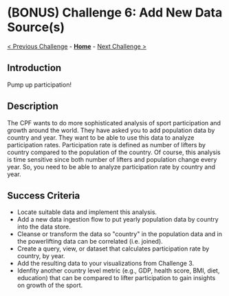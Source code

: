 # (BONUS) Challenge 6: Add New Data Source(s)

[< Previous Challenge](./05-data-masking.md) - **[Home](../README.md)** - [Next Challenge >](./07-ml.md)

## Introduction
Pump up participation! 

## Description
The CPF wants to do more sophisticated analysis of sport participation and growth around the world. They have asked you to add population data by country and year. They want to be able to use this data to analyze participation rates. Participation rate is defined as number of lifters by country compared to the population of the country. Of course, this analysis is time sensitive since both number of lifters and population change every year. So, you need to be able to analyze participation rate by country and year.


## Success Criteria
- Locate suitable data and implement this analysis.
- Add a new data ingestion flow to put yearly population data by country into the data store.
- Cleanse or transform the data so "country" in the population data and in the powerlifting data can be correlated (i.e. joined).
- Create a query, view, or dataset that calculates participation rate by country, by year.
- Add the resulting data to your visualizations from Challenge 3.
- Idenfity another country level metric (e.g., GDP, health score, BMI, diet, education) that can be compared to lifter participation to gain insights on growth of the sport.